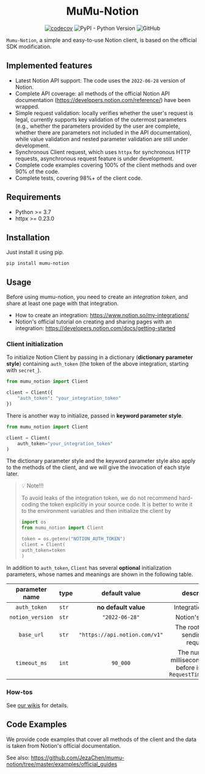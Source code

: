 <div style="text-align: center">

<h1>MuMu-Notion</h1>

[![codecov](https://codecov.io/gh/JezaChen/mumu-notion/branch/master/graph/badge.svg?token=QKE5Z5JS04)](https://codecov.io/gh/JezaChen/mumu-notion)
![PyPI - Python Version](https://img.shields.io/pypi/pyversions/mumu-notion?style=flat-square)
![GitHub](https://img.shields.io/github/license/jezachen/mumu-notion)

</div>

`Mumu-Notion`, a simple and easy-to-use Notion client, is based on the official SDK modification.

## Implemented features

- Latest Notion API support: The code uses the `2022-06-28` version of Notion.
- Complete API coverage: all methods of the official Notion API documentation (https://developers.notion.com/reference/)
  have been wrapped.
- Simple request validation: locally verifies whether the user's request is legal, currently supports key validation of
  the outermost parameters (e.g., whether the parameters provided by the user are complete, whether there are parameters
  not included in the API documentation), while value validation and nested parameter validation are still under
  development.
- Synchronous Client request, which uses `httpx` for synchronous HTTP requests, asynchronous request feature is under
  development.
- Complete code examples covering 100% of the client methods and over 90% of the code.
- Complete tests, covering 98%+ of the client code.

## Requirements

- Python >= 3.7
- httpx >= 0.23.0

## Installation

Just install it using pip.

```shell
pip install mumu-notion
```

## Usage

Before using mumu-notion, you need to create an _integration token_, and share at least one page with that integration.

- How to create an integration: https://www.notion.so/my-integrations/
- Notion's official tutorial on creating and sharing pages with an
  integration: https://developers.notion.com/docs/getting-started

### Client initialization

To initialize Notion Client by passing in a dictionary (**dictionary parameter style**) containing `auth_token` (the
token of the above integration, starting with `secret_`).

```Python
from mumu_notion import Client

client = Client({
    "auth_token": "your_integration_token"
})
```

There is another way to initialize, passed in **keyword parameter style**.

```Python
from mumu_notion import Client

client = Client(
    auth_token="your_integration_token"
)
```

The dictionary parameter style and the keyword parameter style also apply to the methods of the client, and we
will give the invocation of each style later.

> 💡 Note!!!
>
> To avoid leaks of the integration token, we do not recommend hard-coding the token explicitly in your source code. It
> is better to
> write it to the environment variables and then initialize the client by
> ```Python
> import os
> from mumu_notion import Client
>
> token = os.getenv("NOTION_AUTH_TOKEN")
> client = Client(
> auth_token=token
> )
> ```

In addition to `auth_token`, `Client` has several **optional** initialization parameters, whose names and meanings are
shown in the following table.

|  parameter name  | type  |         default value         |                                description                                |
|:----------------:|-------|:-----------------------------:|:-------------------------------------------------------------------------:|
|   `auth_token`   | `str` |     **no default value**      |                             Integration Token                             |
| `notion_version` | `str` |        `"2022-06-28"`         |                             Notion's version                              |
|    `base_url`    | `str` | `"https://api.notion.com/v1"` |                   The root URL for sending API requests                   |
|   `timeout_ms`   | `int` |           `90_000`            | The number of milliseconds to wait before issuing a `RequestTimeoutError` |

### How-tos

See [our wikis](https://github.com/JezaChen/mumu-notion/wiki/How-tos) for details.

## Code Examples

We provide code examples that cover all methods of the client and the data is taken from Notion's official
documentation.

See also: https://github.com/JezaChen/mumu-notion/tree/master/examples/official_guides